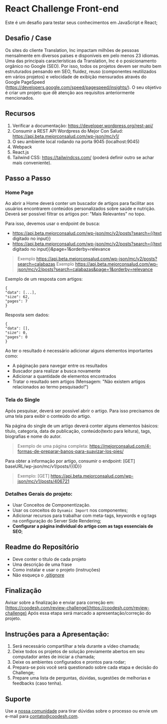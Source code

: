 # React Challenge Front-end

Este é um desafio para testar seus conhecimentos em JavaScript e React;

## Desafio / Case

Os sites do cliente Translation, Inc impactam milhões de pessoas mensalmente em diversos países e disponíveis em pelo menos 23 idiomas. 
Uma das principais características da Translation, Inc é o posicionamento orgânico no Google (SEO). 
Por isso, todos os projetos devem ser muito bem estruturados pensando em SEO, fluidez, reuso (componentes reutilizados em vários projetos) e velocidade de exibição mensurados através do Google PageSpeed (https://developers.google.com/speed/pagespeed/insights/). 
O seu objetivo é criar um projeto que dê atenção aos requisitos anteriormente mencionados. 

## Recursos

1. Verificar a documentação: https://developer.wordpress.org/rest-api/ 
2. Consumir a REST API Wordpress do Mejor Con Salud: https://api.beta.mejorconsalud.com/wp-json/mc/v1/ 
3. O seu ambiente local rodando na porta 9045 (localhost:9045)
4. Webpack
5. React.js
7. Tailwind CSS: https://tailwindcss.com/ (poderá definir outro se achar mais conveniente). 

## Passo a Passo

### Home Page

Ao abrir a Home deverá conter um buscador de artigos para facilitar aos usuários encontrarem conteúdos personalizados sobre saúde e nutrição.
Deverá ser possível filtrar os artigos por: "Mais Relevantes" no topo.

Para isso, devemos usar o endpoint de busca:

- https://api.beta.mejorconsalud.com/wp-json/mc/v2/posts?search={{text digitado no input}} 
- https://api.beta.mejorconsalud.com/wp-json/mc/v2/posts?search={{text digitado no input}}&page=1&orderby=relevance

> Exemplo https://api.beta.mejorconsalud.com/wp-json/mc/v2/posts?search=calabazas
> Exemplo https://api.beta.mejorconsalud.com/wp-json/mc/v2/posts?search=calabazas&page=1&orderby=relevance

Exemplo de um resposta com artigos:

```
{
"data": [...],
"size": 62,
"pages": 7
}
```

Resposta sem dados:

```
{
"data": [],
"size": 0,
"pages": 0
}
```

Ao ter o resultado é necessário adicionar alguns elementos importantes como:

- A páginação para navegar entre os resultados
- Buscador para realizar a busca novamente
- Adicionar a quantidade de elementos encontrados
- Tratar o resultado sem artigos (Mensagem: "Não existem artigos relacionados ao termo pesquisado!")

### Tela do Single

Após pesquisar, deverá ser possível abrir o artigo. Para isso precisamos de uma tela para exibir o conteúdo do artigo.

Na página do single de um artigo deverá conter alguns elementos básicos: título, categoria, data de publicação, conteúdo(texto para leitura), tags, biografias e nome do autor. 

> Exemplo de uma página completa: https://mejorconsalud.com/4-formas-de-preparar-banos-para-suavizar-los-pies/ 

Para obter a informação por artigo, consumir o endpoint: [GET] baseURL/wp-json/mc/v1/posts/{{ID}}

> Exemplo: [GET] https://api.beta.mejorconsalud.com/wp-json/mc/v1/posts/406721 

### Detalhes Gerais do projeto:

- Usar Conceitos de Componentização. 
- Usar os conceitos do `Dynamic Import` nos componentes;   
- Adicionar recursos para trabalhar com meta-tags, keywords e og:tags na configuração do Server Side Rendering;
- **Configurar a página individual do artigo com as tags essenciais de SEO**;

## Readme do Repositório
 
- Deve conter o título de cada projeto
- Uma descrição de uma frase
- Como instalar e usar o projeto (instruções)
- Não esqueça o [.gitignore](https://www.toptal.com/developers/gitignore)
 
## Finalização 

Avisar sobre a finalização e enviar para correção em: [https://coodesh.com/review-challenge](https://coodesh.com/review-challenge) 
Após essa etapa será marcado a apresentação/correção do projeto.

## Instruções para a Apresentação: 

1. Será necessário compartilhar a tela durante a vídeo chamada;
2. Deixe todos os projetos de solução previamente abertos em seu computador antes de iniciar a chamada;
3. Deixe os ambientes configurados e prontos para rodar; 
4. Prepara-se pois você será questionado sobre cada etapa e decisão do Challenge;
5. Prepare uma lista de perguntas, dúvidas, sugestões de melhorias e feedbacks (caso tenha).

## Suporte

Use a [nossa comunidade](https://coodesh.com/desenvolvedores#community) para tirar dúvidas sobre o processo ou envie um e-mail para contato@coodesh.com.


